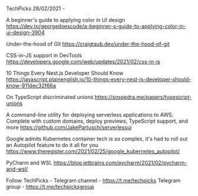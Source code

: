 TechPicks 28/02/2021 -

A beginner's guide to applying color in UI design
https://dev.to/georgedoescode/a-beginner-s-guide-to-applying-color-in-ui-design-3904

Under-the-hood of Git
https://craigtaub.dev/under-the-hood-of-git

CSS-in-JS support in DevTools
https://developers.google.com/web/updates/2021/02/css-in-js

10 Things Every Nest.js Developer Should Know
https://javascript.plainenglish.io/10-things-every-nest-js-developer-should-know-911dec32f66a

On TypeScript discriminated unions
https://sospedra.me/papers/typescript-unions

A command-line utility for deploying serverless applications to AWS. Complete with custom domains, deploy previews, TypeScript support, and more
https://github.com/JakePartusch/serverlessui

Google admits Kubernetes container tech is so complex, it's had to roll out an Autopilot feature to do it all for you
https://www.theregister.com/2021/02/25/google_kubernetes_autopilot/

PyCharm and WSL
https://blog.jetbrains.com/pycharm/2021/02/pycharm-and-wsl/

Follow TechPicks -
Telegram channel - https://t.me/techpicks
Telegram group - https://t.me/techpicksgroup